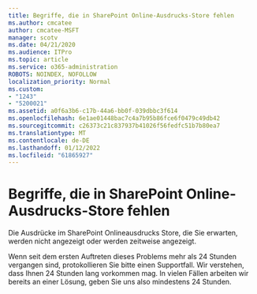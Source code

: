 ```yaml
---
title: Begriffe, die in SharePoint Online-Ausdrucks-Store fehlen
ms.author: cmcatee
author: cmcatee-MSFT
manager: scotv
ms.date: 04/21/2020
ms.audience: ITPro
ms.topic: article
ms.service: o365-administration
ROBOTS: NOINDEX, NOFOLLOW
localization_priority: Normal
ms.custom:
- "1243"
- "5200021"
ms.assetid: a0f6a3b6-c17b-44a6-bb0f-039dbbc3f614
ms.openlocfilehash: 6e1ae01448bac7c4a7b95b86fce6f0479c49db42
ms.sourcegitcommit: c26373c21c837937b41026f56fedfc51b7b80ea7
ms.translationtype: MT
ms.contentlocale: de-DE
ms.lasthandoff: 01/12/2022
ms.locfileid: "61865927"
---
```

# <a name="terms-missing-from-sharepoint-online-term-store"></a>Begriffe, die in SharePoint Online-Ausdrucks-Store fehlen

Die Ausdrücke im SharePoint Onlineausdrucks Store, die Sie erwarten, werden nicht angezeigt oder werden zeitweise angezeigt.
  
Wenn seit dem ersten Auftreten dieses Problems mehr als 24 Stunden vergangen sind, protokollieren Sie bitte einen Supportfall. Wir verstehen, dass Ihnen 24 Stunden lang vorkommen mag. In vielen Fällen arbeiten wir bereits an einer Lösung, geben Sie uns also mindestens 24 Stunden.
  